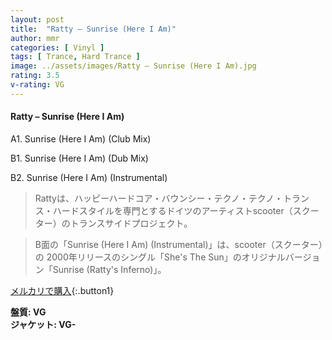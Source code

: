 ```yaml
---
layout: post
title:  "Ratty – Sunrise (Here I Am)"
author: mmr
categories: [ Vinyl ]
tags: [ Trance, Hard Trance ]
image: ../assets/images/Ratty – Sunrise (Here I Am).jpg
rating: 3.5
v-rating: VG
---
```


#### Ratty – Sunrise (Here I Am)

A1. Sunrise (Here I Am) (Club Mix)

B1. Sunrise (Here I Am) (Dub Mix)

B2. Sunrise (Here I Am) (Instrumental)

> Rattyは、ハッピーハードコア・バウンシー・テクノ・テクノ・トランス・ハードスタイルを専門とするドイツのアーティストscooter（スクーター）のトランスサイドプロジェクト。

> B面の「Sunrise (Here I Am) (Instrumental)」は、scooter（スクーター）の 2000年リリースのシングル「She's The Sun」のオリジナルバージョン「Sunrise (Ratty's Inferno)」。

[メルカリで購入](https://jp.mercari.com/item/m87341186255){:.button1}

<div class="mt-4 mb-4 d-flex align-items-center">
<strong class="mr-1">盤質: VG</strong>
</div>
<div class="mt-4 mb-4 d-flex align-items-center">
<strong class="mr-1">ジャケット: VG-</strong>
</div>
